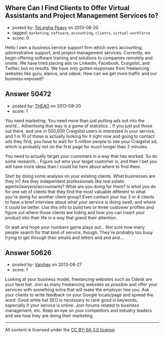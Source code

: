 ## Where Can I Find Clients to Offer Virtual Assistants and Project Management Services to?

- posted by: [TeLeigha Peavy](https://stackexchange.com/users/-1/27515-teleigha-peavy) on 2013-08-20
- tagged: `marketing`, `software`, `accounting`, `clients`, `virtual-workforce`
- score: 0

Hello I own a business service support firm which overs accounting, administrative support, and project management services. Currently, we begin offering software training and solutions to companies remotely and onsite. We have tried placing ads on Linkedin, Facebook, Craigslist, and Twitter, but no results. We have only gotten responses from freelancing websites like guru, elance, and odesk. How can we get more traffic and our business exposed?


## Answer 50472

- posted by: [THEAO](https://stackexchange.com/users/-1/27506-theao) on 2013-08-20
- score: 1

You need marketing. You need more than just putting ads out into the world... Advertising that way is a game of statistics... If you just put those out there, and one in 500,000 Craigslist users is interested in your service, and 1 in 10 of those is actually looking for it right now and going to contact ads they find, you have to wait for 5 million people to see your Craigslist ad, which is probably not on the first page for much longer than 2 minutes.

You need to actually target your customers in a way that has worked. So do some research... Figure out who your target customer is, and then I bet you will have more ideas than I could list here about where to find them.

Start by doing some analysis on your existing clients. What businesses are they in? Are they independent professionals like real estate agents/lawyers/accountants? What are you doing for them? Is what you do for one set of clients that they find the most valuable different to what you're doing for another client group? Even contact your top 3 or 4 clients to have a brief interview about what your service is doing swell, and where it could be better. Use this info to build two or three customer profiles and figure out where those clients are hiding and how you can insert your product into their life in a way that grand their attention.

Or wait and hope your numbers game plays out... Not sure how many people search for that kind of service, though. They're probably too busy trying to get through their emails and letters and and and....


## Answer 50626

- posted by: [Vaivhav](https://stackexchange.com/users/-1/19027-vaivhav) on 2013-08-27
- score: 1

Looking at your business model, freelancing websites such as Odesk are your best bet. Join as many freelancing websites as possible and offer your services with something extra that will make the employer hire you. Ask your clients to write feedback on your Google locals/page and spread the word. Good white hat SEO is necessary to rank good in keywords, especially if your service is online. Join forums related to business management, etc. Keep an eye on your competitors and industry leaders and see how they are doing their marketing.



---

All content is licensed under the [CC BY-SA 3.0 license](https://creativecommons.org/licenses/by-sa/3.0/).
